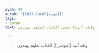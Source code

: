 ```yaml
---
ayah: 49
surah: '[[023-Surah|سورة]]'
tags:
- quran
text: ولقد آتينا موسى الكتاب لعلهم يهتدون

---
```

> ولقد آتينا [[موسى]] الكتاب لعلهم يهتدون

